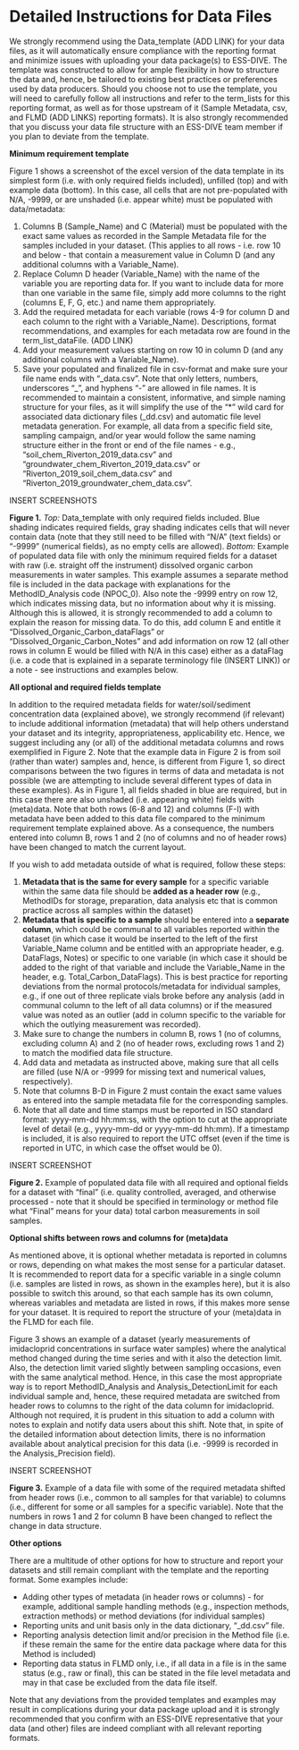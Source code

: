 # Detailed Instructions for Data Files

We strongly recommend using the Data_template (ADD LINK) for your data files, as it will automatically ensure compliance with the reporting format and minimize issues with uploading your data package(s) to ESS-DIVE. The template was constructed to allow for ample flexibility in how to structure the data and, hence, be tailored to existing best practices or preferences used by data producers. Should you choose not to use the template, you will need to carefully follow all instructions and refer to the term_lists for this reporting format, as well as for those upstream of it (Sample Metadata, csv, and FLMD (ADD LINKS) reporting formats). It is also strongly recommended that you discuss your data file structure with an ESS-DIVE team member if you plan to deviate from the template.

**Minimum requirement template**

Figure 1 shows a screenshot of the excel version of the data template in its simplest form (i.e. with only required fields included), unfilled (top) and with example data (bottom). In this case, all cells that are not pre-populated with N/A, -9999, or are unshaded (i.e. appear white) must be populated with data/metadata: 

  1. Columns B (Sample_Name) and C (Material) must be populated with the exact same values as recorded in the Sample Metadata file for the samples included in your dataset. (This applies to all rows - i.e. row 10 and below - that contain a measurement value in Column D (and any additional columns with a Variable_Name).
  2. Replace Column D header (Variable_Name) with the name of the variable you are reporting data for. If you want to include data for more than one variable in the same file, simply add more columns to the right (columns E, F, G, etc.) and name them appropriately.
  3. Add the required metadata for each variable (rows 4-9 for column D and each column to the right with a Variable_Name). Descriptions, format recommendations, and examples for each metadata row are found in the term_list_dataFile. (ADD LINK)
  4. Add your measurement values starting on row 10 in column D (and any additional columns with a Variable_Name).
  5. Save your populated and finalized file in csv-format and make sure your file name ends with “\_data.csv”. Note that only letters, numbers, underscores “\_”, and hyphens “-” are allowed in file names. It is recommended to maintain a consistent, informative, and simple naming structure for your files, as it will simplify the use of the “\*” wild card for associated data dictionary files (\_dd.csv) and automatic file level metadata generation. For example, all data from a specific field site, sampling campaign, and/or year would follow the same naming structure either in the front or end of the file names - e.g., “soil_chem_Riverton_2019_data.csv” and “groundwater_chem_Riverton_2019_data.csv” or “Riverton_2019_soil_chem_data.csv” and “Riverton_2019_groundwater_chem_data.csv”.

INSERT SCREENSHOTS

**Figure 1.**
*Top:* Data_template with only required fields included. Blue shading indicates required fields, gray shading indicates cells that will never contain data (note that they still need to be filled with “N/A” (text fields) or “-9999” (numerical fields), as no empty cells are allowed). *Bottom:* Example of populated data file with only the minimum required fields for a dataset with raw (i.e. straight off the instrument) dissolved organic carbon measurements in water samples. This example assumes a separate method file is included in the data package with explanations for the MethodID_Analysis code (NPOC_0). Also note the -9999 entry on row 12, which indicates missing data, but no information about why it is missing. Although this is allowed, it is strongly recommended to add a column to explain the reason for missing data. To do this, add column E and entitle it “Dissolved_Organic_Carbon_dataFlags” or “Dissolved_Organic_Carbon_Notes”  and add information on row 12 (all other rows in column E would be filled with N/A in this case) either as a dataFlag (i.e. a code that is explained in a separate terminology file (INSERT LINK)) or a note - see instructions and examples below.



**All optional and required fields template**

In addition to the required metadata fields for water/soil/sediment concentration data (explained above), we strongly recommend (if relevant) to include additional information (metadata) that will help others understand your dataset and its integrity, appropriateness, applicability etc. Hence, we suggest including any (or all) of the additional metadata columns and rows exemplified in Figure 2. Note that the example data in Figure 2 is from soil (rather than water) samples and, hence, is different from Figure 1, so direct comparisons between the two figures in terms of data and metadata is not possible (we are attempting to include several different types of data in these examples). As in Figure 1, all fields shaded in blue are required, but in this case there are also unshaded (i.e. appearing white) fields with (meta)data. Note that both rows (6-8 and 12) and columns (F-I) with metadata have been added to this data file compared to the minimum requirement template explained above. As a consequence, the numbers entered into column B, rows 1 and 2 (no of columns and no of header rows) have been changed to match the current layout.

If you wish to add metadata outside of what is required, follow these steps:
  1. **Metadata that is the same for every sample** for a specific variable within the same data file should be **added as a header row** (e.g., MethodIDs for storage, preparation, data analysis etc that is common practice across all samples within the dataset)
  2. **Metadata that is specific to a sample** should be entered into a **separate column**, which could be communal to all variables reported within the dataset (in which case it would be inserted to the left of the first Variable_Name column and be entitled with an appropriate header, e.g. DataFlags, Notes) or specific to one variable (in which case it should be added to the right of that variable and include the Variable_Name in the header, e.g. Total_Carbon_DataFlags). This is best practice for reporting deviations from the normal protocols/metadata for individual samples, e.g., if one out of three replicate vials broke before any analysis (add in communal column to the left of all data columns) or if the measured value was noted as an outlier (add in column specific to the variable for which the outlying measurement was recorded).
  3. Make sure to change the numbers in column B, rows 1 (no of columns, excluding column A) and 2 (no of header rows, excluding rows 1 and 2) to match the modified data file structure.
  4. Add data and metadata as instructed above, making sure that all cells are filled (use N/A or -9999 for missing text and numerical values, respectively).
  5. Note that columns B-D in Figure 2 must contain the exact same values as entered into the sample metadata file for the corresponding samples.
  6. Note that all date and time stamps must be reported in ISO standard format: yyyy-mm-dd hh:mm:ss, with the option to cut at the appropriate level of detail (e.g., yyyy-mm-dd or yyyy-mm-dd hh:mm). If a timestamp is included, it is also required to report the UTC offset (even if the time is reported in UTC, in which case the offset would be 0).

INSERT SCREENSHOT

**Figure 2.** Example of populated data file with all required and optional fields for a dataset with “final” (i.e. quality controlled, averaged, and otherwise processed - note that it should be specified in terminology or method file what “Final” means for your data) total carbon measurements in soil samples. 

**Optional shifts between rows and columns for (meta)data**

As mentioned above, it is optional whether metadata is reported in columns or rows, depending on what makes the most sense for a particular dataset. It is recommended to report data for a specific variable in a single column (i.e. samples are listed in rows, as shown in the examples here), but it is also possible to switch this around, so that each sample has its own column, whereas variables and metadata are listed in rows, if this makes more sense for your dataset. It is required to report the structure of your (meta)data in the FLMD for each file.

Figure 3 shows an example of a dataset (yearly measurements of imidacloprid concentrations in surface water samples) where the analytical method changed during the time series and with it also the detection limit. Also, the detection limit varied slightly between sampling occasions, even with the same analytical method. Hence, in this case the most appropriate way is to report MethodID_Analysis and Analysis_DetectionLimit for each individual sample and, hence, these required metadata are switched from header rows to columns to the right of the data column for imidacloprid. Although not required, it is prudent in this situation to add a column with notes to explain and notify data users about this shift. Note that, in spite of the detailed information about detection limits, there is no information available about analytical precision for this data (i.e. -9999 is recorded in the Analysis_Precision field).

INSERT SCREENSHOT

**Figure 3.** Example of a data file with some of the required metadata shifted from header rows (i.e., common to all samples for that variable) to columns (i.e., different for some or all samples for a specific variable). Note that the numbers in rows 1 and 2 for column B have been changed to reflect the change in data structure.

**Other options**

There are a multitude of other options for how to structure and report your datasets and still remain compliant with the template and the reporting format. Some examples include:
  - Adding other types of metadata (in header rows or columns) - for example, additional sample handling methods (e.g., inspection methods, extraction methods) or method deviations (for individual samples)
  - Reporting units and unit basis only in the data dictionary, “_dd.csv” file.
  - Reporting analysis detection limit and/or precision in the Method file (i.e. if these remain the same for the entire data package where data for this Method is included)
  - Reporting data status in FLMD only, i.e., if all data in a file is in the same status (e.g., raw or final), this can be stated in the file level metadata and may in that case be excluded from the data file itself.

Note that any deviations from the provided templates and examples may result in complications during your data package upload and it is strongly recommended that you confirm with an ESS-DIVE representative that your data (and other) files are indeed compliant with all relevant reporting formats.
